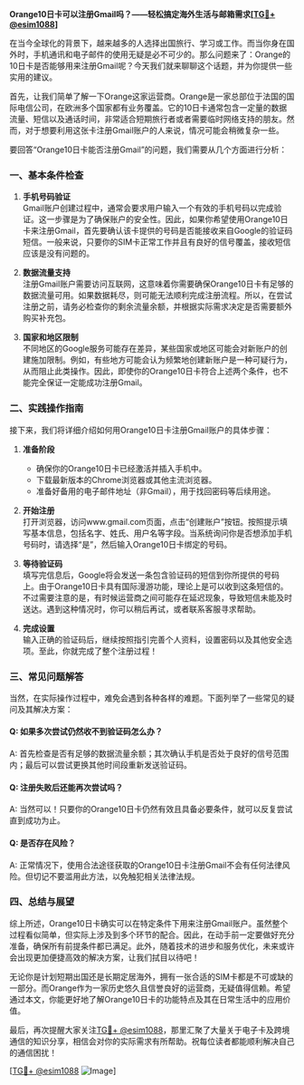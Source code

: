 **Orange10日卡可以注册Gmail吗？——轻松搞定海外生活与邮箱需求[[TG💪+ @esim1088](https://t.me/s/esim1088)]**

在当今全球化的背景下，越来越多的人选择出国旅行、学习或工作。而当你身在国外时，手机通讯和电子邮件的使用无疑是必不可少的。那么问题来了：Orange的10日卡是否能够用来注册Gmail呢？今天我们就来聊聊这个话题，并为你提供一些实用的建议。

首先，让我们简单了解一下Orange这家运营商。Orange是一家总部位于法国的国际电信公司，在欧洲多个国家都有业务覆盖。它的10日卡通常包含一定量的数据流量、短信以及通话时间，非常适合短期旅行者或者需要临时网络支持的朋友。然而，对于想要利用这张卡注册Gmail账户的人来说，情况可能会稍微复杂一些。

要回答“Orange10日卡能否注册Gmail”的问题，我们需要从几个方面进行分析：

### 一、基本条件检查

1. **手机号码验证**  
   Gmail账户创建过程中，通常会要求用户输入一个有效的手机号码以完成验证。这一步骤是为了确保账户的安全性。因此，如果你希望使用Orange10日卡来注册Gmail，首先要确认该卡提供的号码是否能接收来自Google的验证码短信。一般来说，只要你的SIM卡正常工作并且有良好的信号覆盖，接收短信应该是没有问题的。

2. **数据流量支持**  
   注册Gmail账户需要访问互联网，这意味着你需要确保Orange10日卡有足够的数据流量可用。如果数据耗尽，则可能无法顺利完成注册流程。所以，在尝试注册之前，请务必检查你的剩余流量余额，并根据实际需求决定是否需要额外购买补充包。

3. **国家和地区限制**  
   不同地区的Google服务可能存在差异，某些国家或地区可能会对新账户的创建施加限制。例如，有些地方可能会认为频繁地创建新账户是一种可疑行为，从而阻止此类操作。因此，即使你的Orange10日卡符合上述两个条件，也不能完全保证一定能成功注册Gmail。

### 二、实践操作指南

接下来，我们将详细介绍如何用Orange10日卡注册Gmail账户的具体步骤：

1. **准备阶段**  
   - 确保你的Orange10日卡已经激活并插入手机中。
   - 下载最新版本的Chrome浏览器或其他主流浏览器。
   - 准备好备用的电子邮件地址（非Gmail），用于找回密码等后续用途。

2. **开始注册**  
   打开浏览器，访问www.gmail.com页面，点击“创建账户”按钮。按照提示填写基本信息，包括名字、姓氏、用户名等字段。当系统询问你是否想添加手机号码时，请选择“是”，然后输入Orange10日卡绑定的号码。

3. **等待验证码**  
   填写完信息后，Google将会发送一条包含验证码的短信到你所提供的号码上。由于Orange10日卡具有国际漫游功能，理论上是可以收到这条短信的。不过需要注意的是，有时候运营商之间可能存在延迟现象，导致短信未能及时送达。遇到这种情况时，你可以稍后再试，或者联系客服寻求帮助。

4. **完成设置**  
   输入正确的验证码后，继续按照指引完善个人资料，设置密码以及其他安全选项。至此，你就完成了整个注册过程！

### 三、常见问题解答

当然，在实际操作过程中，难免会遇到各种各样的难题。下面列举了一些常见的疑问及其解决方案：

#### Q: 如果多次尝试仍然收不到验证码怎么办？
A: 首先检查是否有足够的数据流量余额；其次确认手机是否处于良好的信号范围内；最后可以尝试更换其他时间段重新发送验证码。

#### Q: 注册失败后还能再次尝试吗？
A: 当然可以！只要你的Orange10日卡仍然有效且具备必要条件，就可以反复尝试直到成功为止。

#### Q: 是否存在风险？
A: 正常情况下，使用合法途径获取的Orange10日卡注册Gmail不会有任何法律风险。但切记不要滥用此方法，以免触犯相关法律法规。

### 四、总结与展望

综上所述，Orange10日卡确实可以在特定条件下用来注册Gmail账户。虽然整个过程看似简单，但实际上涉及到多个环节的配合。因此，在动手前一定要做好充分准备，确保所有前提条件都已满足。此外，随着技术的进步和服务优化，未来或许会出现更加便捷高效的解决方案，让我们拭目以待吧！

无论你是计划短期出国还是长期定居海外，拥有一张合适的SIM卡都是不可或缺的一部分。而Orange作为一家历史悠久且信誉良好的运营商，无疑值得信赖。希望通过本文，你能更好地了解Orange10日卡的功能特点及其在日常生活中的应用价值。

最后，再次提醒大家关注[TG💪+ @esim1088](https://t.me/s/esim1088)，那里汇聚了大量关于电子卡及跨境通信的知识分享，相信会对你的实际需求有所帮助。祝每位读者都能顺利解决自己的通信困扰！

[[TG💪+ @esim1088](https://t.me/s/esim1088) ![Image](https://i.postimg.cc/4NQfJmqS/Snipaste-2025-05-13-00-14-12.png)]